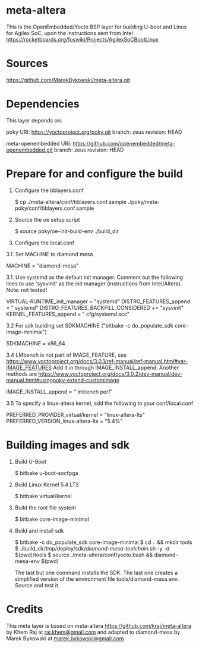 meta-altera
===========

This is the OpenEmbedded/Yocto BSP layer for building U-boot and Linux
for Agilex SoC, upon the instructions sent from Intel
https://rocketboards.org/foswiki/Projects/AgilexSoCBootLinux

Sources
=======

https://github.com/MarekBykowski/meta-altera.git

Dependencies
============

This layer depends on:

poky
URI: https://yoctoproject.org/poky.git
branch: zeus
revision: HEAD

meta-openembedded
URI: https://github.com/openembedded/meta-openembedded.git
branch: zeus
revision: HEAD

Prepare for and configure the build
===================================

1. Configure the bblayers.conf

   $ cp ./meta-altera/conf/bblayers.conf.sample ./poky/meta-poky/conf/bblayers.conf.sample

2. Source the oe setup script

   $ source poky/oe-init-build-env ./build_dir

3. Configure the local.conf

3.1. Set MACHINE to diamond mesa

   MACHINE = "diamond-mesa"

3.1. Use systemd as the default init manager. Comment out the following lines
     to use 'sysvinit' as the init manager (instructions from Intel/Altera).
     Note: not tested!

   VIRTUAL-RUNTIME_init_manager = "systemd"
   DISTRO_FEATURES_append = " systemd"
   DISTRO_FEATURES_BACKFILL_CONSIDERED += "sysvinit"
   KERNEL_FEATURES_append = " cfg/systemd.scc"

3.2 For sdk building set SDKMACHINE ("bitbake -c do_populate_sdk core-image-minimal")

   SDKMACHINE = x86_64

3.4 LMbench is not part of IMAGE_FEATURE, see
    https://www.yoctoproject.org/docs/3.0.1/ref-manual/ref-manual.html#var-IMAGE_FEATURES
    Add it in through IMAGE_INSTALL_append. Another methods are
    https://www.yoctoproject.org/docs/3.0.2/dev-manual/dev-manual.html#usingpoky-extend-customimage

   IMAGE_INSTALL_append = " lmbench perf"


3.5 To specify a linux-altera kernel, add the following to your conf/local.conf

   PREFERRED_PROVIDER_virtual/kernel = "linux-altera-lts"
   PREFERRED_VERSION_linux-altera-lts = "5.4%"

Building images and sdk
=======================

1. Build U-Boot

   $ bitbake u-boot-socfpga

2. Build Linux Kernel 5.4 LTS

   $ bitbake virtual/kernel

3. Build the root file system

   $ bitbake core-image-minimal

4. Build and install sdk

   $ bitbake -c do_populate_sdk core-image-minimal
   $ cd .. && mkdir tools
   $ ./build_dir/tmp/deploy/sdk/*diamond-mesa-toolchain*.sh -y -d $(pwd)/tools
   $ source ./meta-altera/conf/yocto.bash && diamond-mesa-env $(pwd)

   The last but one command installs the SDK. The last one creates a simplified
   version of the environment file tools/diamond-mesa.env. Source and test it.

Credits
=======

This meta layer is based on meta-altera https://github.com/kraj/meta-altera
by Khem Raj at raj.khem@gmail.com and adapted to diamond-mesa by Marek Bykowski
at marek.bykowski@gmail.com
